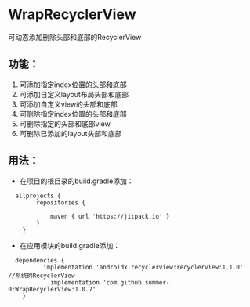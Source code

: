 # WrapRecyclerView
可动态添加删除头部和底部的RecyclerView
## 功能：
1. 可添加指定index位置的头部和底部
2. 可添加自定义layout布局头部和底部
3. 可添加自定义view的头部和底部
4. 可删除指定index位置的头部和底部
5. 可删除指定的头部和底部view
6. 可删除已添加的layout头部和底部

## 用法：
* 在项目的根目录的build.gradle添加：
```
  allprojects {
		repositories {
			...
			maven { url 'https://jitpack.io' }
		}
	}
```

* 在应用模块的build.gradle添加：
```
  dependencies {
          implementation 'androidx.recyclerview:recyclerview:1.1.0'  //系统的RecyclerView
	        implementation 'com.github.summer-0:WrapRecyclerView:1.0.7'
	}
```
